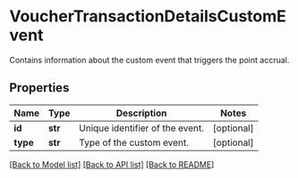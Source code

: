 # VoucherTransactionDetailsCustomEvent

Contains information about the custom event that triggers the point accrual.

## Properties

Name | Type | Description | Notes
------------ | ------------- | ------------- | -------------
**id** | **str** | Unique identifier of the event. | [optional] 
**type** | **str** | Type of the custom event. | [optional] 

[[Back to Model list]](../README.md#documentation-for-models) [[Back to API list]](../README.md#documentation-for-api-endpoints) [[Back to README]](../README.md)


